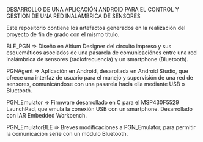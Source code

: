 DESARROLLO DE UNA APLICACIÓN ANDROID PARA EL CONTROL Y GESTIÓN DE UNA RED INALÁMBRICA DE SENSORES

Este repositorio contiene los artefactos generados en la realización del proyecto de fin de grado con el mismo título.

BLE_PGN => Diseño en Altium Designer del circuito impreso y sus esquemáticos asociados de una pasarela de comunicaciónes entre una red inalámbrica de sensores (radiofrecuencia) y un smartphone (Bluetooth).

PGNAgent => Aplicación en Android, desarollada en Android Studio, que ofrece una interfaz de usuario para el manejo y supervisión de una red de sensores, comunicándose con una pasarela hacia ella mediante USB o Bluetooth.

PGN_Emulator => Firmware desarrollado en C para el MSP430F5529 LaunchPad, que emula la conexión USB con un smartphone. Desarrollado con IAR Embedded Workbench.

PGN_EmulatorBLE => Breves modificaciones a PGN_Emulator, para permitir la comunicación serie con un módulo Bluetooth.
